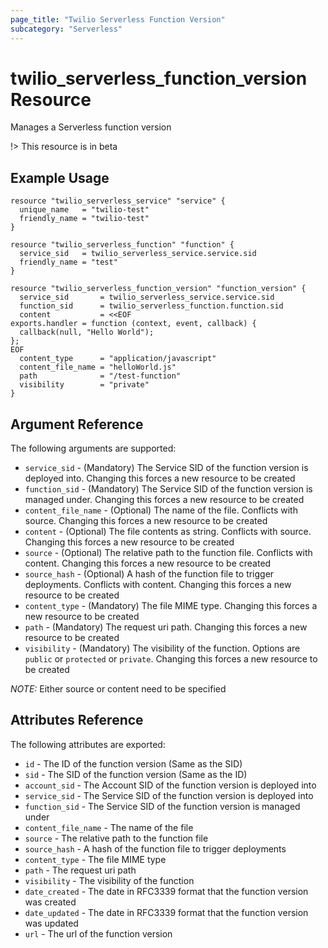 ```yaml
---
page_title: "Twilio Serverless Function Version"
subcategory: "Serverless"
---
```


# twilio_serverless_function_version Resource

Manages a Serverless function version

!> This resource is in beta

## Example Usage

```hcl
resource "twilio_serverless_service" "service" {
  unique_name   = "twilio-test"
  friendly_name = "twilio-test"
}

resource "twilio_serverless_function" "function" {
  service_sid   = twilio_serverless_service.service.sid
  friendly_name = "test"
}

resource "twilio_serverless_function_version" "function_version" {
  service_sid       = twilio_serverless_service.service.sid
  function_sid      = twilio_serverless_function.function.sid
  content           = <<EOF
exports.handler = function (context, event, callback) {
  callback(null, "Hello World");
};
EOF
  content_type      = "application/javascript"
  content_file_name = "helloWorld.js"
  path              = "/test-function"
  visibility        = "private"
}
```

## Argument Reference

The following arguments are supported:

- `service_sid` - (Mandatory) The Service SID of the function version is deployed into. Changing this forces a new resource to be created
- `function_sid` - (Mandatory) The Service SID of the function version is managed under. Changing this forces a new resource to be created
- `content_file_name` - (Optional) The name of the file. Conflicts with source. Changing this forces a new resource to be created
- `content` - (Optional) The file contents as string. Conflicts with source. Changing this forces a new resource to be created
- `source` - (Optional) The relative path to the function file. Conflicts with content. Changing this forces a new resource to be created
- `source_hash` - (Optional) A hash of the function file to trigger deployments. Conflicts with content. Changing this forces a new resource to be created
- `content_type` - (Mandatory) The file MIME type. Changing this forces a new resource to be created
- `path` - (Mandatory) The request uri path. Changing this forces a new resource to be created
- `visibility` - (Mandatory) The visibility of the function. Options are `public` or `protected` or `private`. Changing this forces a new resource to be created

*NOTE:* Either source or content need to be specified

## Attributes Reference

The following attributes are exported:

- `id` - The ID of the function version (Same as the SID)
- `sid` - The SID of the function version (Same as the ID)
- `account_sid` - The Account SID of the function version is deployed into
- `service_sid` - The Service SID of the function version is deployed into
- `function_sid` - The Service SID of the function version is managed under
- `content_file_name` - The name of the file
- `source` - The relative path to the function file
- `source_hash` - A hash of the function file to trigger deployments
- `content_type` - The file MIME type
- `path` - The request uri path
- `visibility` - The visibility of the function
- `date_created` - The date in RFC3339 format that the function version was created
- `date_updated` - The date in RFC3339 format that the function version was updated
- `url` - The url of the function version
